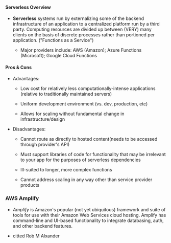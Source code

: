 #### Serverless Overview

* **Serverless** systems run by externalizing some of the backend infrastructure of an application to a centralized platform run by a third party. Computing resources are divided up between (VERY) many clients on the basis of discrete processes rather than portioned per application. ("Functions as a Service")

  * Major providers include: AWS (Amazon); Azure Functions (Microsoft); Google Cloud Functions

#### Pros & Cons

* Advantages:

  * Low cost for relatively less computationally-intense applications (relative to traditionally maintained servers)

  * Uniform development environment (vs. dev, production, etc)

  * Allows for scaling without fundamental change in infrastructure/design

* Disadvantages:

  * Cannot route as directly to hosted content(needs to be accessed through provider's API)

  * Must support libraries of code for functionality that may be irrelevant to your app for the purposes of serverless dependencies

  * Ill-suited to longer, more complex functions

  * Cannot address scaling in any way other than service provider products

### AWS Amplify

* *Amplify* is Amazon's popular (not yet ubiquitous) framework and suite of tools for use with their Amazon Web Services cloud hosting. Amplify has command-line and UI-based functionality to integrate databasing, auth, and other backend features.


- citted Rob M Alxander